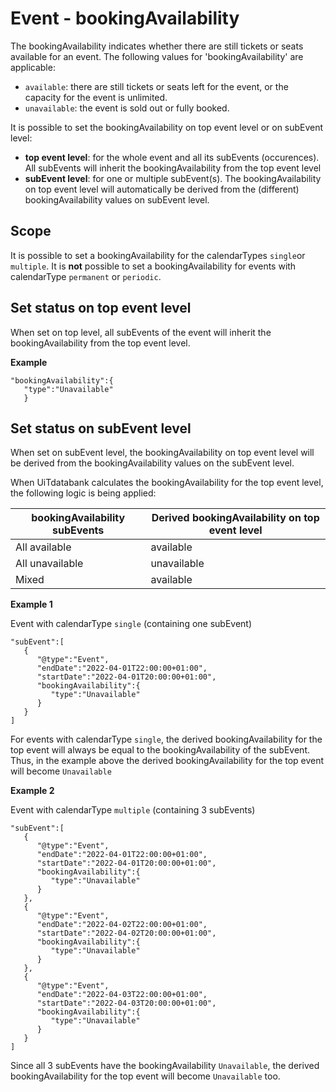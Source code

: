 ---
---

# Event - bookingAvailability

The bookingAvailability indicates whether there are still tickets or seats available for an event. The following values for 'bookingAvailability' are applicable:
* `available`: there are still tickets or seats left for the event, or the capacity for the event is unlimited.
* `unavailable`: the event is sold out or fully booked.

It is possible to set the bookingAvailability on top event level or on subEvent level:
* **top event level**: for the whole event and all its subEvents (occurences). All subEvents will inherit the bookingAvailability from the top event level
* **subEvent level**: for one or multiple subEvent(s). The bookingAvailability on top event level will automatically be derived from the (different) bookingAvailability values on subEvent level.

## Scope

It is possible to set a bookingAvailability for the calendarTypes `single`or `multiple`. 
It is **not** possible to set a bookingAvailability for events with calendarType `permanent` or `periodic`. 

## Set status on top event level

When set on top level, all subEvents of the event will inherit the bookingAvailability from the top event level.

**Example**

```
"bookingAvailability":{
   "type":"Unavailable"
   }
```

## Set status on subEvent level

When set on subEvent level, the bookingAvailability on top event level will be derived from the bookingAvailability values on the subEvent level.

When UiTdatabank calculates the bookingAvailability for the top event level, the following logic is being applied:

| bookingAvailability subEvents | Derived bookingAvailability on top event level |
| ------------- | ---------------- | 
| All available | available | 
| All unavailable | unavailable | 
| Mixed | available | 


**Example 1**

Event with calendarType `single` (containing one subEvent)

```
"subEvent":[
   {
      "@type":"Event",
      "endDate":"2022-04-01T22:00:00+01:00",
      "startDate":"2022-04-01T20:00:00+01:00",
      "bookingAvailability":{
         "type":"Unavailable"
      }
   }
]
```
For events with calendarType `single`, the derived bookingAvailability for the top event will always be equal to the bookingAvailability of the subEvent. Thus, in the example above the derived bookingAvailability for the top event will become `Unavailable`

**Example 2**

Event with calendarType `multiple` (containing 3 subEvents)

```
"subEvent":[
   {
      "@type":"Event",
      "endDate":"2022-04-01T22:00:00+01:00",
      "startDate":"2022-04-01T20:00:00+01:00",
      "bookingAvailability":{
         "type":"Unavailable"
      }
   },
   {
      "@type":"Event",
      "endDate":"2022-04-02T22:00:00+01:00",
      "startDate":"2022-04-02T20:00:00+01:00",
      "bookingAvailability":{
         "type":"Unavailable"
      }
   },
   {
      "@type":"Event",
      "endDate":"2022-04-03T22:00:00+01:00",
      "startDate":"2022-04-03T20:00:00+01:00",
      "bookingAvailability":{
         "type":"Unavailable"
      }
   }
]
```
Since all 3 subEvents have the bookingAvailability `Unavailable`, the derived bookingAvailability for the top event will become `Unavailable` too.
